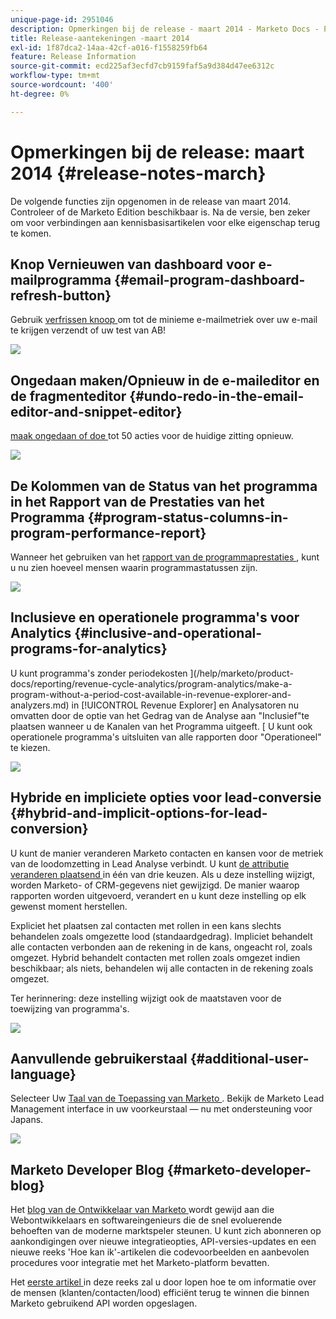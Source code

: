 ```yaml
---
unique-page-id: 2951046
description: Opmerkingen bij de release - maart 2014 - Marketo Docs - Productdocumentatie
title: Release-aantekeningen -maart 2014
exl-id: 1f87dca2-14aa-42cf-a016-f1558259fb64
feature: Release Information
source-git-commit: ecd225af3ecfd7cb9159faf5a9d384d47ee6312c
workflow-type: tm+mt
source-wordcount: '400'
ht-degree: 0%

---
```


# Opmerkingen bij de release: maart 2014 {#release-notes-march}

De volgende functies zijn opgenomen in de release van maart 2014. Controleer of de Marketo Edition beschikbaar is. Na de versie, ben zeker om voor verbindingen aan kennisbasisartikelen voor elke eigenschap terug te komen.

## Knop Vernieuwen van dashboard voor e-mailprogramma {#email-program-dashboard-refresh-button}

Gebruik [ verfrissen knoop ](/help/marketo/product-docs/email-marketing/email-programs/email-program-data/use-the-email-program-dashboard.md) om tot de minieme e-mailmetriek over uw e-mail te krijgen verzendt of uw test van AB!

![](assets/image2014-9-22-11-3a35-3a15.png)

## Ongedaan maken/Opnieuw in de e-maileditor en de fragmenteditor {#undo-redo-in-the-email-editor-and-snippet-editor}

[ maak ongedaan of doe ](/help/marketo/product-docs/email-marketing/general/email-editor-2/edit-elements-in-an-email.md) tot 50 acties voor de huidige zitting opnieuw.

![](assets/image2014-9-22-11-3a35-3a40.png)

## De Kolommen van de Status van het programma in het Rapport van de Prestaties van het Programma {#program-status-columns-in-program-performance-report}

Wanneer het gebruiken van het [ rapport van de programmaprestaties ](/help/marketo/product-docs/core-marketo-concepts/programs/program-performance-report/add-program-status-columns-to-a-program-report.md), kunt u nu zien hoeveel mensen waarin programmastatussen zijn.

![](assets/image2014-9-22-11-3a36-3a13.png)

## Inclusieve en operationele programma&#39;s voor Analytics {#inclusive-and-operational-programs-for-analytics}

U kunt programma&#39;s zonder periodekosten ](/help/marketo/product-docs/reporting/revenue-cycle-analytics/program-analytics/make-a-program-without-a-period-cost-available-in-revenue-explorer-and-analyzers.md) in [!UICONTROL Revenue Explorer] en Analysatoren nu omvatten door de optie van het Gedrag van de Analyse aan &quot;Inclusief&quot;te plaatsen wanneer u de Kanalen van het Programma uitgeeft. [ U kunt ook operationele programma&#39;s uitsluiten van alle rapporten door &quot;Operationeel&quot; te kiezen.

![](assets/image2014-9-22-11-3a36-3a32.png)

## Hybride en impliciete opties voor lead-conversie {#hybrid-and-implicit-options-for-lead-conversion}

U kunt de manier veranderen Marketo contacten en kansen voor de metriek van de loodomzetting in Lead Analyse verbindt. U kunt [ de attributie veranderen plaatsend ](/help/marketo/product-docs/administration/settings/change-attribution-settings-for-analytics.md) in één van drie keuzen. Als u deze instelling wijzigt, worden Marketo- of CRM-gegevens niet gewijzigd. De manier waarop rapporten worden uitgevoerd, verandert en u kunt deze instelling op elk gewenst moment herstellen.

Expliciet het plaatsen zal contacten met rollen in een kans slechts behandelen zoals omgezette lood (standaardgedrag). Impliciet behandelt alle contacten verbonden aan de rekening in de kans, ongeacht rol, zoals omgezet. Hybrid behandelt contacten met rollen zoals omgezet indien beschikbaar; als niets, behandelen wij alle contacten in de rekening zoals omgezet.

Ter herinnering: deze instelling wijzigt ook de maatstaven voor de toewijzing van programma&#39;s.

![](assets/image2014-9-22-11-3a36-3a51.png)

## Aanvullende gebruikerstaal {#additional-user-language}

Selecteer Uw [ Taal van de Toepassing van Marketo ](/help/marketo/product-docs/administration/settings/select-your-language-locale-and-time-zone.md). Bekijk de Marketo Lead Management interface in uw voorkeurstaal — nu met ondersteuning voor Japans.

![](assets/image2014-9-22-11-3a37-3a14.png)

## Marketo Developer Blog {#marketo-developer-blog}

Het [ blog van de Ontwikkelaar van Marketo ](https://developers.marketo.com/blog/) wordt gewijd aan die Webontwikkelaars en softwareingenieurs die de snel evoluerende behoeften van de moderne marktspeler steunen. U kunt zich abonneren op aankondigingen over nieuwe integratieopties, API-versies-updates en een nieuwe reeks &#39;Hoe kan ik&#39;-artikelen die codevoorbeelden en aanbevolen procedures voor integratie met het Marketo-platform bevatten.

Het [ eerste artikel ](https://developers.marketo.com/blog/retrieving-customer-and-prospect-information-from-marketo-using-the-api/) in deze reeks zal u door lopen hoe te om informatie over de mensen (klanten/contacten/lood) efficiënt terug te winnen die binnen Marketo gebruikend API worden opgeslagen.

